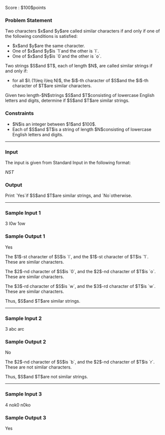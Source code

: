 
<div>

<span>

<span>

<p>
Score : $100$points
</p>

<div>

<section>

### **Problem Statement**

<p>
Two characters $x$and $y$are called similar characters if and only if one of the following conditions is satisfied:
</p>

<ul>

<li>
$x$and $y$are the same character.
</li>

<li>
One of $x$and $y$is `1`and the other is `l`.
</li>

<li>
One of $x$and $y$is `0`and the other is `o`.
</li>

</ul>

<p>
Two strings $S$and $T$, each of length $N$, are called similar strings if and only if:
</p>

<ul>

<li>
for all $i\ (1\leq i\leq N)$, the $i$-th character of $S$and the $i$-th character of $T$are similar characters.
</li>

</ul>

<p>
Given two length-$N$strings $S$and $T$consisting of lowercase English letters and digits, determine if $S$and $T$are similar strings.
</p>

</section>

</div>

<div>

<section>

### **Constraints**

<ul>

<li>
$N$is an integer between $1$and $100$.
</li>

<li>
Each of $S$and $T$is a string of length $N$consisting of lowercase English letters and digits.
</li>

</ul>

</section>

</div>

---

<div>

<div>

<section>

### **Input**

<p>
The input is given from Standard Input in the following format:
</p>

<div>

$N$$S$$T$
</div>

</section>

</div>

<div>

<section>

### **Output**

<p>
Print `Yes`if $S$and $T$are similar strings, and `No`otherwise.
</p>

</section>

</div>

</div>

---

<div>

<section>

### **Sample Input 1**

<div>

3
l0w
1ow

</div>

</section>

</div>

<div>

<section>

### **Sample Output 1**

<div>

Yes

</div>

<p>
The $1$-st character of $S$is `l`, and the $1$-st character of $T$is `1`.  These are similar characters.
</p>

<p>
The $2$-nd character of $S$is `0`, and the $2$-nd character of $T$is `o`.  These are similar characters.
</p>

<p>
The $3$-rd character of $S$is `w`, and the $3$-rd character of $T$is `w`.  These are similar characters.
</p>

<p>
Thus, $S$and $T$are similar strings.
</p>

</section>

</div>

---

<div>

<section>

### **Sample Input 2**

<div>

3
abc
arc

</div>

</section>

</div>

<div>

<section>

### **Sample Output 2**

<div>

No

</div>

<p>
The $2$-nd character of $S$is `b`, and the $2$-nd character of $T$is `r`.  These are not similar characters.
</p>

<p>
Thus, $S$and $T$are not similar strings.
</p>

</section>

</div>

---

<div>

<section>

### **Sample Input 3**

<div>

4
nok0
n0ko

</div>

</section>

</div>

<div>

<section>

### **Sample Output 3**

<div>

Yes

</div>

</section>

</div>

</span>

</span>

</div>
